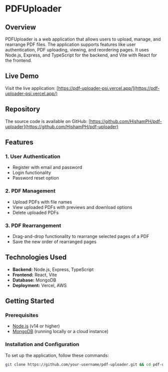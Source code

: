 # PDFUploader

## Overview

PDFUploader is a web application that allows users to upload, manage, and rearrange PDF files. The application supports features like user authentication, PDF uploading, viewing, and reordering pages. It uses Node.js, Express, and TypeScript for the backend, and Vite with React for the frontend.

## Live Demo

Visit the live application: [https://pdf-uploader-psi.vercel.app/](https://pdf-uploader-psi.vercel.app/)

## Repository

The source code is available on GitHub: [https://github.com/HishamPH/pdf-uploader](https://github.com/HishamPH/pdf-uploader)

## Features

### 1. User Authentication

- Register with email and password
- Login functionality
- Password reset option

### 2. PDF Management

- Upload PDFs with file names
- View uploaded PDFs with previews and download options
- Delete uploaded PDFs

### 3. PDF Rearrangement

- Drag-and-drop functionality to rearrange selected pages of a PDF
- Save the new order of rearranged pages

## Technologies Used

- **Backend:** Node.js, Express, TypeScript
- **Frontend:** React, Vite
- **Database:** MongoDB
- **Deployment:** Vercel, AWS

## Getting Started

### Prerequisites

- [Node.js](https://nodejs.org/) (v14 or higher)
- [MongoDB](https://www.mongodb.com/) (running locally or a cloud instance)

### Installation and Configuration

To set up the application, follow these commands:

```bash
git clone https://github.com/your-username/pdf-uploader.git && cd pdf-uploader && cd backend && npm install && mv .env.example .env && echo "PORT=3000" >> .env && echo "MONGO_URL=<your-mongodb-uri>" >> .env && echo "ACCESS_TOKEN_SECRET=<your-access-token-secret>" >> .env && echo "REFRESH_TOKEN_SECRET=<your-refresh-token-secret>" >> .env && echo "BACKEND_URL=http://localhost:3000" >> .env && echo "ORIGIN=http://localhost:5000" >> .env && cd ../frontend && npm install && mv .env.example .env && echo "VITE_BACKEND=http://localhost:3000" >> .env
```
